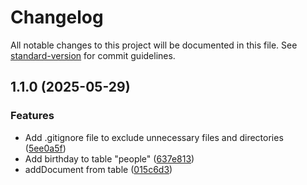 # Changelog

All notable changes to this project will be documented in this file. See [standard-version](https://github.com/conventional-changelog/standard-version) for commit guidelines.

## 1.1.0 (2025-05-29)


### Features

* Add .gitignore file to exclude unnecessary files and directories ([5ee0a5f](https://github.com/Jmunozg/gitflow-people/commit/5ee0a5f7bffd007aa08d6f2362b5a9c6af5f2caa))
* Add birthday to table "people" ([637e813](https://github.com/Jmunozg/gitflow-people/commit/637e8131f45632543bac82fb338d64022b4465fb))
* addDocument from table ([015c6d3](https://github.com/Jmunozg/gitflow-people/commit/015c6d34cb8b0e3ec28b8a3a4f68ae68b28063f9))
